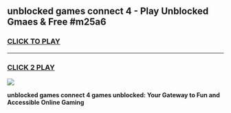 
## unblocked games connect 4 - Play Unblocked Gmaes & Free #m25a6
<h3>
<a href="https://news.freeplayer.one?title=unblocked_games_connect_4&ref=03M">CLICK TO PLAY</a></h3>
<hr>

<h3>
<a href="https://news.freeplayer.one?title=unblocked_games_connect_4&ref=03M">CLICK 2 PLAY</a>
  
</h3>

<a href="https://news.freeplayer.one?title=unblocked_games_connect_4&ref=03M"><img src="https://clearcache.store/games.png"></a>


**unblocked games connect 4 games unblocked: Your Gateway to Fun and Accessible Online Gaming**
